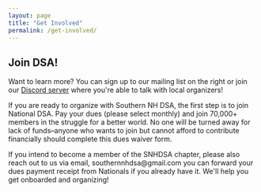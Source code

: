 ```yaml
---
layout: page
title: "Get Involved"
permalink: /get-involved/
---
```


<h2>Join DSA!</h2>
<div class="two-columns">
  <div>
    <p> Want to learn more? You can sign up to our mailing list on the right or join our <a href="https://discord.com/invite/kzPfkhq8DC">Discord server</a> where you're able to talk with local organizers!</p>
    <p> If you are ready to organize with Southern NH DSA, the first step is to join National DSA. Pay your dues (please select monthly) and join 70,000+ members in the struggle for a better world. No one will be turned away for lack of funds–anyone who wants to join but cannot afford to contribute financially should complete this dues waiver form. </p>
    <p> If you intend to become a member of the SNHDSA chapter, please also reach out to us via email, southernnhdsa@gmail.com you can forward your dues payment receipt from Nationals if you already have it. We'll help you get onboarded and organizing! </p>

  </div>
  <div>
    <link href='https://actionnetwork.org/css/style-embed-v3.css' rel='stylesheet' type='text/css' /><script src='https://actionnetwork.org/widgets/v5/form/join-southern-new-hampshire-dsa?format=js&source=widget'></script><div id='can-form-area-join-southern-new-hampshire-dsa' style='width: 100%'></div>
  </div>
</div>
